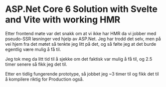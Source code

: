 # ASP.Net Core 6 Solution with Svelte and Vite with working HMR

Etter frontend møte var det snakk om at vi ikke har HMR da vi jobber med pseudo-SSR løsninger ved hjelp av ASP.Net. 
Jeg har trodd det selv, men på vei hjem fra det møtet så tenkte jeg litt på det, og så følte jeg at det burde egentlig være mulig å få til.

Jeg tok meg da litt tid til å sjekke om det faktisk var mulig å få til, og 2.5 timer senere så fikk jeg det til.

Etter en tidlig fungerende prototype, så jobbet jeg ~3 timer til og fikk det til å kompilere riktig for Production også.
